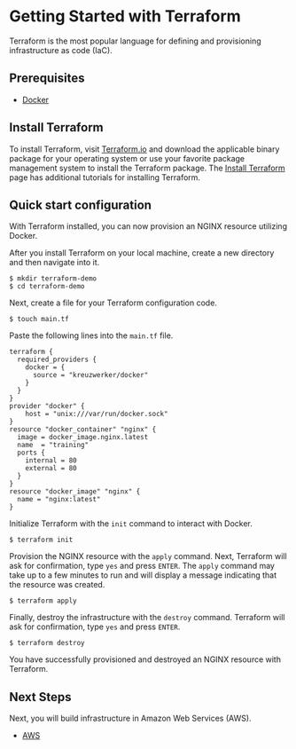 # Getting Started with Terraform

Terraform is the most popular language for defining and provisioning infrastructure as code (IaC).

## Prerequisites

- [Docker](https://docs.docker.com/get-docker/)

## Install Terraform

To install Terraform, visit [Terraform.io](https://www.terraform.io/downloads.html) and download the applicable binary package for your operating system or use your favorite package management system to install the Terraform package. The [Install Terraform](https://learn.hashicorp.com/tutorials/terraform/install-cli?in=terraform/aws-get-started) page has additional tutorials for installing Terraform.

## Quick start configuration

With Terraform installed, you can now provision an NGINX resource utilizing Docker.  

After you install Terraform on your local machine, create a new directory and then navigate into it.

```shell
$ mkdir terraform-demo
$ cd terraform-demo
```

Next, create a file for your Terraform configuration code.

```shell
$ touch main.tf
```

Paste the following lines into the `main.tf` file.

```hcl
terraform {
  required_providers {
    docker = {
      source = "kreuzwerker/docker"
    }
  }
}
provider "docker" {
    host = "unix:///var/run/docker.sock"
}
resource "docker_container" "nginx" {
  image = docker_image.nginx.latest
  name  = "training"
  ports {
    internal = 80
    external = 80
  }
}
resource "docker_image" "nginx" {
  name = "nginx:latest"
}
```

Initialize Terraform with the `init` command to interact with Docker.

```shell
$ terraform init
```

Provision the NGINX resource with the `apply` command. Next, Terraform will ask for confirmation, type `yes` and press `ENTER`. The `apply` command may take up to a few minutes to run and will display a message indicating that the resource was created.

```shell
$ terraform apply
```


Finally, destroy the infrastructure with the `destroy` command. Terraform will ask for confirmation, type `yes` and press `ENTER`. 

```shell
$ terraform destroy
```

You have successfully provisioned and destroyed an NGINX resource with Terraform. 

## Next Steps

Next, you will build infrastructure in Amazon Web Services (AWS).

- [AWS](https://learn.hashicorp.com/tutorials/terraform/aws-build?in=terraform/aws-get-started)

